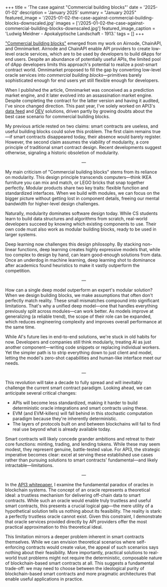 +++
title = 'The case against "Commercial building blocks"'
date = '2025-01-02'
description = 'January 2025'
summary = "January 2025"
featured_image = '/2025-01-02-the-case-against-commercial-building-blocks-downscaled.jpg'
images = ['/2025-01-02-the-case-against-commercial-building-blocks-downscaled.jpg']
featured_image_caption = 'Ludwig Meidner - Apokalyptische Landschaft - 1913.'
tags = []
+++

["Commercial building blocks"](https://blog.benligiray.com/post/2022-04-17-commercial-building-blocks/) emerged from my work on Airnode, ChainAPI, and Omnimarket.
Airnode and ChainAPI enable API providers to create low-level oracle services, which are to be used by developers to build dApps for end users.
Despite an abundance of potentially useful APIs, the limited pool of dApp developers limits this approach's potential to realize a post-smart contract world.
Omnimarket proposed to fill the gap by converting low-level oracle services into _commercial building blocks_—primitives barely sophisticated enough for end users yet still flexible enough for developers.

When I published the article, Omnimarket was conceived as a prediction market engine, and it later evolved into an assassination market engine.
Despite completing the contract for the latter version and having it audited, I've since changed direction.
This past year, I've solely worked on API3's [data feed](https://blog.benligiray.com/post/2022-31-05-dapis-apis-for-dapps/) and [OEV](https://blog.benligiray.com/post/2022-11-01-oracle-extractable-value-oev/) solutions, driven partly by growing doubts about the best case scenario for commercial building blocks.

My previous article rested on two claims: smart contracts are useless, and useful building blocks could solve this problem.
The first claim remains true—if smart contracts disappeared today, their absence would barely register.
However, the second claim assumes the viability of modularity, a core principle of traditional smart contract design.
Recent developments suggest otherwise, signaling a historic obsoletion of modularity.

<div style="text-align: center"> — </div>

My main criticism of "Commercial building blocks" stems from its reliance on modularity.
This design principle transcends computers—think IKEA furniture you can mix and match, or LEGO bricks that snap together perfectly.
Modular products share two key traits: flexible function and standardized interfaces.
When we build with modules, we can focus on the bigger picture without getting lost in component details, freeing our mental bandwidth for higher-level design challenges.

Naturally, modularity dominates software design today.
While CS students learn to build data structures and algorithms from scratch, real-world developers succeed by knowing which existing components to use.
Their own code must also work as modular building blocks, ready to be used in larger systems.

Deep learning now challenges this design philosophy.
By stacking non-linear functions, deep learning creates highly expressive models that, while too complex to design by hand, can learn good-enough solutions from data.
Once an underdog in machine learning, deep learning shot to dominance after academics found heuristics to make it vastly outperform the competition.

<div style="text-align: center"> — </div>

How can a single deep model outperform an expert's modular solution? When we design building blocks, we make assumptions that often don't perfectly match reality.
These small mismatches compound into significant limitations.
That's why a unified deep model—one that handles everything previously split across modules—can work better.
As models improve at generalizing (a reliable trend), the scope of their role can be expanded, which reduces engineering complexity and improves overall performance at the same time.

While AI's future lies in end-to-end solutions, we're stuck in old habits for now.
Developers and companies still think modularly, treating AI as just another component—writing code snippets or replacing individual workers.
Yet the simpler path is to strip everything down to just client and model, letting the model's zero-shot capabilities and human-like interface meet our needs.

<div style="text-align: center"> — </div>

This revolution will take a decade to fully spread and will inevitably challenge the current smart contract paradigm.
Looking ahead, we can anticipate several critical changes:
- APIs will become less standardized, making it harder to build deterministic oracle integrations and smart contracts using these.
- EVM (and EVM-killers) will fall behind in this stochastic computation paradigm because they're inherently deterministic.
- The layers of protocols built on and between blockchains will fail to find real use beyond what is already available today.

Smart contracts will likely concede grander ambitions and retreat to their core functions: minting, trading, and lending tokens.
While these may seem modest, they represent genuine, battle-tested value.
For API3, the strategic imperative becomes clear: excel at serving these established use cases rather than pursuing solutions to smart contracts' fundamental—and likely intractable—limitations.

<div style="text-align: center"> — </div>

In the [API3 whitepaper](https://raw.githubusercontent.com/api3dao/api3-whitepaper/master/api3-whitepaper.pdf), I examine the fundamental paradox of oracles in blockchain systems.
The concept of an oracle represents a theoretical ideal: a trustless mechanism for delivering off-chain data to smart contracts.
While such an oracle would enable truly trustless and useful smart contracts, this presents a crucial logical gap—the mere utility of a hypothetical solution tells us nothing about its feasibility.
The reality is stark: a perfectly trustless oracle cannot exist.
Given this constraint, I demonstrate that oracle services provided directly by API providers offer the most practical approximation to this theoretical ideal.

This limitation mirrors a deeper problem inherent in smart contracts themselves.
While we can envision theoretical scenarios where self-enforcing contracts would create value, the appeal of such scenarios says nothing about their feasibility.
More importantly, practical solutions to real-world trust problems might not require the deterministic, composable nature of blockchain-based smart contracts at all.
This suggests a fundamental trade-off: we may need to choose between the ideological purity of blockchain-based smart contracts and more pragmatic architectures that enable useful applications in practice.
